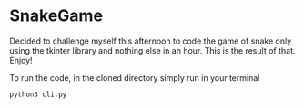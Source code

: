 # SnakeGame
Decided to challenge myself this afternoon to code the game of snake only using the tkinter library and nothing else in an hour. This is the result of that. Enjoy!

To run the code, in the cloned directory simply run in your terminal

```console
python3 cli.py
```
